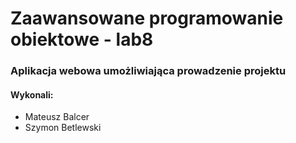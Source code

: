 <h1> Zaawansowane programowanie obiektowe - lab8 </h1>
<h3> Aplikacja webowa umożliwiająca prowadzenie projektu </h3>

<h4> Wykonali: </h4>
<ul> 
<li>Mateusz Balcer</li>
<li>Szymon Betlewski</li>
</ul>
